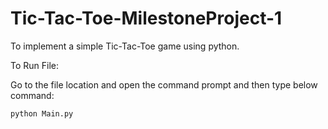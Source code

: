 # Tic-Tac-Toe-MilestoneProject-1

To implement a simple Tic-Tac-Toe game using python.

To Run File:

Go to the file location and open the command prompt and then type below command:

    python Main.py


